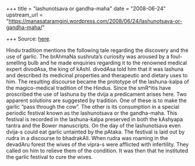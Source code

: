 +++
title = "lashunotsava or gandha-maha"
date = "2008-06-24"
upstream_url = "https://manasataramgini.wordpress.com/2008/06/24/lashunotsava-or-gandha-maha/"

+++
Source: [here](https://manasataramgini.wordpress.com/2008/06/24/lashunotsava-or-gandha-maha/).

Hindu tradition mentions the following tale regarding the discovery and the use of garlic. The brAhmaNa sushruta’s curiosity was aroused by a foul-smelling bulb and he made enquiries regarding it to the renowned medical expert divodAsa, the king of kAshI. divodAsa told him that it was lashuna and described its medicinal properties and therapeutic and dietary uses to him. The resulting discourse became the prototype of the lashuna-kalpa of the magico-medical tradition of the Hindus. Since the smR^itis have proscribed the use of lashuna by the dvija a predicament arises here. Two apparent solutions are suggested by tradition. One of these is to make the garlic “pass through the cow”. The other is its consumption in a special periodic festival known as the lashunotsava or the gandha-maha. This festival is recorded in the lashuna-kalpa preserved in both the kAshyapa tantra and the Bower manuscripts. On the day of the lashunotsava even dvija-s could eat garlic untainted by the pAtaka. The festival is laid out by rudra in a discourse to bhadrakAlI. When rudra was roaming in the devadAru forest the wives of the vipra-s were afflicted with infertility. They called on him to relieve them of the condition. It was then that he instituted the garlic festival to cure the wives.

